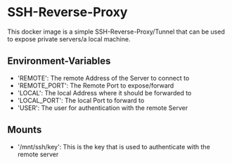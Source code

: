 # SSH-Reverse-Proxy
This docker image is a simple SSH-Reverse-Proxy/Tunnel that can be used to expose private servers/a local machine.

## Environment-Variables
* 'REMOTE': The remote Address of the Server to connect to
* 'REMOTE_PORT': The Remote Port to expose/forward
* 'LOCAL': The local Address where it should be forwarded to
* 'LOCAL_PORT': The local Port to forward to
* 'USER': The user for authentication with the remote Server

## Mounts
* '/mnt/ssh/key': This is the key that is used to authenticate with the remote server
